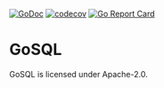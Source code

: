 [![GoDoc](https://godoc.org/github.com/udovin/gosql?status.svg)](https://godoc.org/github.com/udovin/gosql)
[![codecov](https://codecov.io/gh/udovin/gosql/branch/master/graph/badge.svg)](https://codecov.io/gh/udovin/gosql)
[![Go Report Card](https://goreportcard.com/badge/github.com/udovin/gosql)](https://goreportcard.com/report/github.com/udovin/gosql)

# GoSQL

GoSQL is licensed under Apache-2.0.
